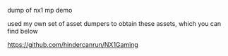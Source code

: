 dump of nx1 mp demo

used my own set of asset dumpers to obtain these assets, which you can find below

https://github.com/hindercanrun/NX1Gaming
